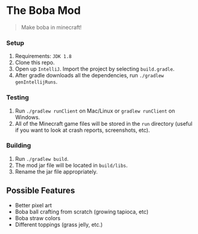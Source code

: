 # The Boba Mod

> Make boba in minecraft!

### Setup
1. Requirements: `JDK 1.8`
2. Clone this repo.
3. Open up `IntelliJ`. Import the project by selecting `build.gradle`.
2. After gradle downloads all the dependencies, run `./gradlew genIntellijRuns`.

### Testing
1. Run `./gradlew runClient` on Mac/Linux or `gradlew runClient` on Windows.
2. All of the Minecraft game files will be stored in the `run` directory (useful if you want to look at crash reports,
screenshots, etc).

### Building
1. Run `./gradlew build`.
2. The mod jar file will be located in `build/libs`.
3. Rename the jar file appropriately.

## Possible Features
* Better pixel art
* Boba ball crafting from scratch (growing tapioca, etc)
* Boba straw colors
* Different toppings (grass jelly, etc.)
